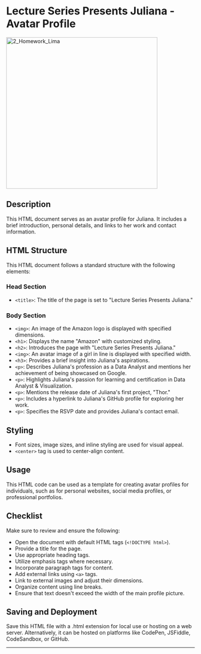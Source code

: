 # Lecture Series Presents Juliana - Avatar Profile
<img width="404" alt="2_Homework_Lima" src="https://github.com/Juslima/2_Homework_Lima/assets/130790909/04c68309-f80f-40fb-89bb-159e9a5c1fcc">

## Description

This HTML document serves as an avatar profile for Juliana. It includes a brief introduction, personal details, and links to her work and contact information.

## HTML Structure

This HTML document follows a standard structure with the following elements:

### Head Section
- `<title>`: The title of the page is set to "Lecture Series Presents Juliana."

### Body Section
- `<img>`: An image of the Amazon logo is displayed with specified dimensions.
- `<h1>`: Displays the name "Amazon" with customized styling.
- `<h2>`: Introduces the page with "Lecture Series Presents Juliana."
- `<img>`: An avatar image of a girl in line is displayed with specified width.
- `<h3>`: Provides a brief insight into Juliana's aspirations.
- `<p>`: Describes Juliana's profession as a Data Analyst and mentions her achievement of being showcased on Google.
- `<p>`: Highlights Juliana's passion for learning and certification in Data Analyst & Visualization.
- `<p>`: Mentions the release date of Juliana's first project, "Thor."
- `<p>`: Includes a hyperlink to Juliana's GitHub profile for exploring her work.
- `<p>`: Specifies the RSVP date and provides Juliana's contact email.

## Styling

- Font sizes, image sizes, and inline styling are used for visual appeal.
- `<center>` tag is used to center-align content.

## Usage

This HTML code can be used as a template for creating avatar profiles for individuals, such as for personal websites, social media profiles, or professional portfolios.

## Checklist

Make sure to review and ensure the following:

- Open the document with default HTML tags (`<!DOCTYPE html>`).
- Provide a title for the page.
- Use appropriate heading tags.
- Utilize emphasis tags where necessary.
- Incorporate paragraph tags for content.
- Add external links using `<a>` tags.
- Link to external images and adjust their dimensions.
- Organize content using line breaks.
- Ensure that text doesn't exceed the width of the main profile picture.

## Saving and Deployment

Save this HTML file with a .html extension for local use or hosting on a web server. Alternatively, it can be hosted on platforms like CodePen, JSFiddle, CodeSandbox, or GitHub.

---
